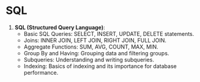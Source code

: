 # SQL

1. **SQL (Structured Query Language)**:
   - Basic SQL Queries: SELECT, INSERT, UPDATE, DELETE statements.
   - Joins: INNER JOIN, LEFT JOIN, RIGHT JOIN, FULL JOIN.
   - Aggregate Functions: SUM, AVG, COUNT, MAX, MIN.
   - Group By and Having: Grouping data and filtering groups.
   - Subqueries: Understanding and writing subqueries.
   - Indexing: Basics of indexing and its importance for database performance.
